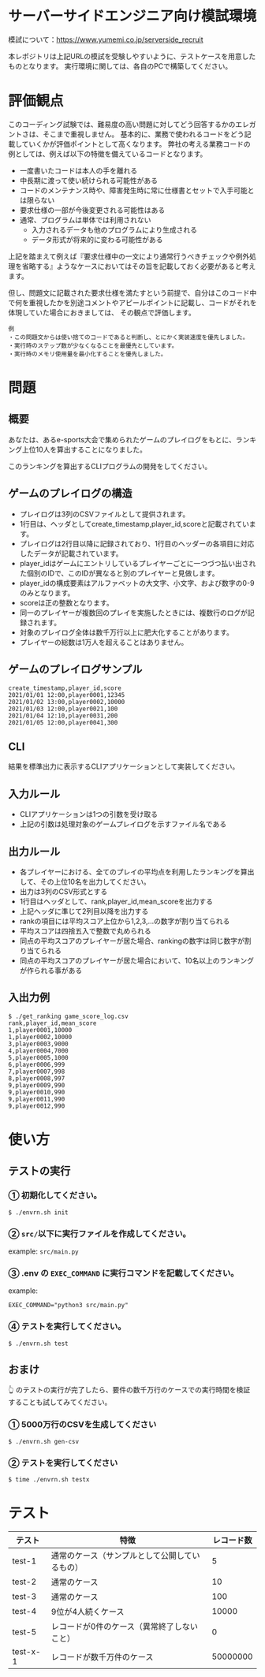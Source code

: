 # サーバーサイドエンジニア向け模試環境

模試について：https://www.yumemi.co.jp/serverside_recruit

本レポジトリは上記URLの模試を受験しやすいように、テストケースを用意したものとなります。
実行環境に関しては、各自のPCで構築してください。

# 評価観点

このコーディング試験では、難易度の高い問題に対してどう回答するかのエレガントさは、そこまで重視しません。
基本的に、業務で使われるコードをどう記載していくかが評価ポイントとして高くなります。
弊社の考える業務コードの例としては、例えば以下の特徴を備えているコードとなります。

- 一度書いたコードは本人の手を離れる
- 中長期に渡って使い続けられる可能性がある
- コードのメンテナンス時や、障害発生時に常に仕様書とセットで入手可能とは限らない
- 要求仕様の一部が今後変更される可能性はある
- 通常、プログラムは単体では利用されない
  - 入力されるデータも他のプログラムにより生成される
  - データ形式が将来的に変わる可能性がある

上記を踏まえて例えば『要求仕様中の一文により通常行うべきチェックや例外処理を省略する』ようなケースにおいてはその旨を記載しておく必要があると考えます。

但し、問題文に記載された要求仕様を満たすという前提で、自分はこのコード中で何を重視したかを別途コメントやアピールポイントに記載し、コードがそれを体現していた場合におきましては、 その観点で評価します。

```
例
・この問題文からは使い捨てのコードであると判断し、とにかく実装速度を優先しました。
・実行時のステップ数が少なくなることを最優先としています。
・実行時のメモリ使用量を最小化することを優先しました。
```

# 問題
## 概要
あなたは、あるe-sports大会で集められたゲームのプレイログをもとに、ランキング上位10人を算出することになりました。

このランキングを算出するCLIプログラムの開発をしてください。

## ゲームのプレイログの構造
- プレイログは3列のCSVファイルとして提供されます。
- 1行目は、ヘッダとしてcreate_timestamp,player_id,scoreと記載されています。
- プレイログは2行目以降に記録されており、1行目のヘッダーの各項目に対応したデータが記載されています。
- player_idはゲームにエントリしているプレイヤーごとに一つづつ払い出された個別のIDで、このIDが異なると別のプレイヤーと見做します。
- player_idの構成要素はアルファベットの大文字、小文字、および数字の0-9のみとなります。
- scoreは正の整数となります。
- 同一のプレイヤーが複数回のプレイを実施したときには、複数行のログが記録されます。
- 対象のプレイログ全体は数千万行以上に肥大化することがあります。
- プレイヤーの総数は1万人を超えることはありません。

## ゲームのプレイログサンプル
```
create_timestamp,player_id,score
2021/01/01 12:00,player0001,12345
2021/01/02 13:00,player0002,10000
2021/01/03 12:00,player0021,100
2021/01/04 12:10,player0031,200
2021/01/05 12:00,player0041,300
```

## CLI
結果を標準出力に表示するCLIアプリケーションとして実装してください。

## 入力ルール
- CLIアプリケーションは1つの引数を受け取る
- 上記の引数は処理対象のゲームプレイログを示すファイル名である

## 出力ルール
- 各プレイヤーにおける、全てのプレイの平均点を利用したランキングを算出して、その上位10名を出力してください。
- 出力は3列のCSV形式とする
- 1行目はヘッダとして、rank,player_id,mean_scoreを出力する
- 上記ヘッダに準じて2列目以降を出力する
- rankの項目には平均スコア上位から1,2,3,…の数字が割り当てられる
- 平均スコアは四捨五入で整数で丸められる
- 同点の平均スコアのプレイヤーが居た場合、rankingの数字は同じ数字が割り当てられる
- 同点の平均スコアのプレイヤーが居た場合において、10名以上のランキングが作られる事がある

## 入出力例
```
$ ./get_ranking game_score_log.csv
rank,player_id,mean_score
1,player0001,10000
1,player0002,10000
3,player0003,9000
4,player0004,7000
5,player0005,1000
6,player0006,999
7,player0007,998
8,player0008,997
9,player0009,990
9,player0010,990
9,player0011,990
9,player0012,990
```

# 使い方
## テストの実行
### ① 初期化してください。
```
$ ./envrn.sh init
```

### ② `src/`以下に実行ファイルを作成してください。

example: `src/main.py`

### ③ .env の `EXEC_COMMAND` に実行コマンドを記載してください。

example:
```
EXEC_COMMAND="python3 src/main.py"
```

### ④ テストを実行してください。
```
$ ./envrn.sh test
```

## おまけ
👆 のテストの実行が完了したら、要件の数千万行のケースでの実行時間を検証することも試してみてください。
### ① 5000万行のCSVを生成してください
```
$ ./envrn.sh gen-csv
```

### ② テストを実行してください
```
$ time ./envrn.sh testx
```


# テスト
|  テスト  |  特徴  |  レコード数  |
| ---- | ---- | ---- |
|  test-1  |  通常のケース（サンプルとして公開しているもの）  | 5 |
|  test-2  |  通常のケース  | 10 |
|  test-3  |  通常のケース  | 100 |
|  test-4  |  9位が4人続くケース  | 10000 |
|  test-5  |  レコードが0件のケース（異常終了しないこと）  | 0 |
|  test-x-1  |  レコードが数千万件のケース  | 50000000 |
